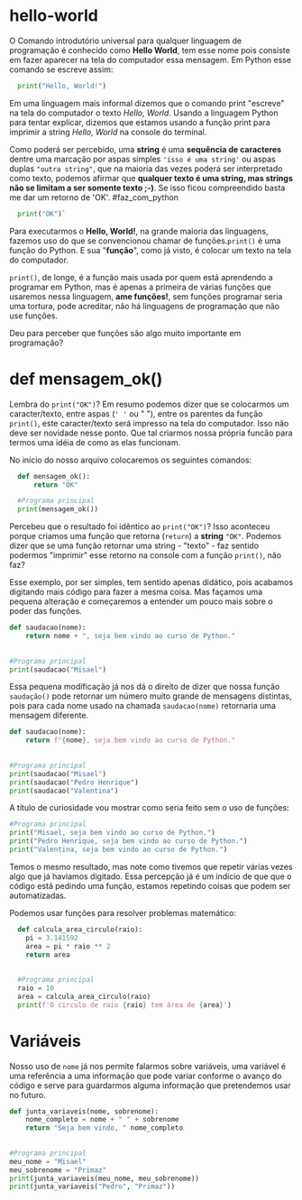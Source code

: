 # hello-world
O Comando introdutório universal para qualquer linguagem de programação é conhecido como **Hello World**, tem esse nome pois consiste em fazer aparecer na tela do computador essa mensagem.
Em Python esse comando se escreve assim:

```Python
  print("Hello, World!")
```

Em uma linguagem mais informal dizemos que o comando print "escreve" na tela do computador o texto *Hello, World*.
Usando a linguagem Python para tentar explicar, dizemos que estamos usando a função print para imprimir a string *Hello, World* na console do terminal.

Como poderá ser percebido, uma **string** é uma **sequência de caracteres** dentre uma marcação por aspas simples `'isso é uma string'` ou aspas duplas `"outra string"`, que na maioria das vezes poderá ser interpretado como texto, podemos afirmar que  **qualquer texto é uma string, mas strings não se limitam a ser somente texto ;-)**. Se isso ficou compreendido basta me dar um retorno de 'OK'. #faz_com_python


```Python
  print("OK")`
```

Para executarmos o **Hello, World!**, na grande maioria das linguagens, fazemos uso do que se convencionou chamar de funções.`print()` é uma função do Python. E sua "**função**", como já visto, é colocar um texto na tela do computador.

`print()`, de longe, é a função mais usada por quem está aprendendo a programar em Python, mas é apenas a primeira de várias funções que usaremos nessa linguagem, **ame funções!**, sem funções programar seria uma tortura, pode acreditar, não há linguagens de programação que não use funções.

Deu para perceber que funções são algo muito importante em programação?



# def mensagem_ok()
Lembra do `print("OK")`? Em resumo podemos dizer que se colocarmos um caracter/texto, entre aspas (`' '` ou " "), entre os parentes da função `print()`, este caracter/texto será impresso na tela do computador. Isso não deve ser novidade nesse ponto. Que tal criarmos nossa própria funcão para termos uma idéia de como as elas funcionam.

No início do nosso arquivo colocaremos os seguintes comandos:

```Python
  def mensagem_ok():
      return "OK"

  #Programa principal
  print(mensagem_ok())
```

Percebeu que o resultado foi idêntico ao `print("OK")`? Isso aconteceu porque criamos uma função que retorna (`return`) a **string** `"OK"`. Podemos dizer que se uma função retornar uma string - "texto" - faz sentido podermos "imprimir" esse retorno na console com a função `print()`, não faz?

Esse exemplo, por ser simples, tem sentido apenas didático, pois acabamos digitando mais código para fazer a mesma coisa.
Mas façamos uma pequena alteração e começaremos a entender um pouco mais sobre o poder das funções.

```Python
def saudacao(nome):
    return nome + ", seja bem vindo ao curso de Python."
    
    
#Programa principal
print(saudacao("Misael")
```

Essa pequena modificação já nos dá o direito de dizer que nossa função `saudação()` pode retornar um número muito grande de mensagens distintas, pois para cada nome usado na chamada `saudacao(nome)` retornaria uma mensagem diferente.


```Python
def saudacao(nome):
    return f"{nome}, seja bem vindo ao curso de Python."
    
    
#Programa principal
print(saudacao("Misael")
print(saudacao("Pedro Henrique")
print(saudacao("Valentina")
```

A título de curiosidade vou mostrar como seria feito sem o uso de funções:

```Python
#Programa principal
print("Misael, seja bem vindo ao curso de Python.")
print("Pedro Henrique, seja bem vindo ao curso de Python.")
print("Valentina, seja bem vindo ao curso de Python.")
```
Temos o mesmo resultado, mas note como tivemos que repetir várias vezes algo que já haviamos digitado. Essa percepção já é um indício de que que o código está pedindo uma função, estamos repetindo coisas que podem ser automatizadas.

Podemos usar funções para resolver problemas matemático:

```Python
  def calcula_area_circulo(raio):
    pi = 3.141592
    area = pi * raio ** 2
    return area
    
    
  #Programa principal
  raio = 10
  area = calcula_area_circulo(raio)
  print(f'O circulo de raio {raio} tem área de {area}')
```


# Variáveis

Nosso uso de `nome` já nos permite falarmos sobre variáveis, uma variável é uma referência a uma informação que pode variar conforme o avanço do código e serve para guardarmos alguma informação que pretendemos usar no futuro.

```Python
def junta_variaveis(nome, sobrenome):
    nome_completo = nome + " " + sobrenome
    return "Seja bem vindo, " nome_completo
    
    
#Programa principal
meu_nome = "Misael"
meu_sobrenome = "Primaz"
print(junta_variaveis(meu_nome, meu_sobrenome))
print(junta_variaveis("Pedro", "Primaz"))
```
